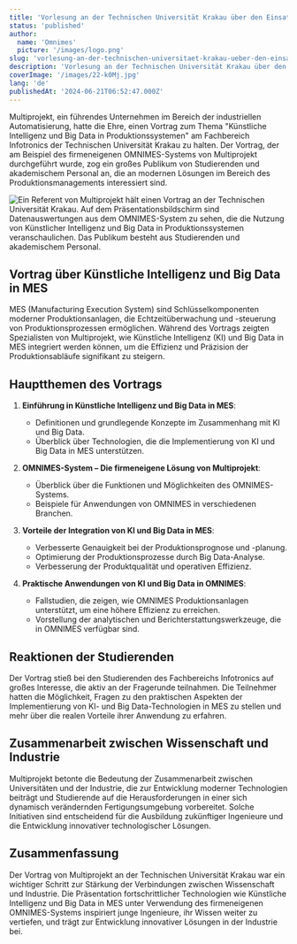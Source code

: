 ```yaml
---
title: 'Vorlesung an der Technischen Universität Krakau über den Einsatz von KI und Big Data in Produktionssystemen'
status: 'published'
author:
  name: 'Omnimes'
  picture: '/images/logo.png'
slug: 'vorlesung-an-der-technischen-universitaet-krakau-ueber-den-einsatz-von-ki-und-big-data-in-produktionssystemen'
description: 'Vorlesung an der Technischen Universität Krakau über den Einsatz von KI und Big Data in Produktionssystemen'
coverImage: '/images/22-k0Mj.jpg'
lang: 'de'
publishedAt: '2024-06-21T06:52:47.000Z'
---
```


Multiprojekt, ein führendes Unternehmen im Bereich der industriellen Automatisierung, hatte die Ehre, einen Vortrag zum Thema "Künstliche Intelligenz und Big Data in Produktionssystemen" am Fachbereich Infotronics der Technischen Universität Krakau zu halten. Der Vortrag, der am Beispiel des firmeneigenen OMNIMES-Systems von Multiprojekt durchgeführt wurde, zog ein großes Publikum von Studierenden und akademischem Personal an, die an modernen Lösungen im Bereich des Produktionsmanagements interessiert sind.

![Ein Referent von Multiprojekt hält einen Vortrag an der Technischen Universität Krakau. Auf dem Präsentationsbildschirm sind Datenauswertungen aus dem OMNIMES-System zu sehen, die die Nutzung von Künstlicher Intelligenz und Big Data in Produktionssystemen veranschaulichen. Das Publikum besteht aus Studierenden und akademischem Personal.](/images/22-k0Mj.jpg)

## Vortrag über Künstliche Intelligenz und Big Data in MES

MES (Manufacturing Execution System) sind Schlüsselkomponenten moderner Produktionsanlagen, die Echtzeitüberwachung und -steuerung von Produktionsprozessen ermöglichen. Während des Vortrags zeigten Spezialisten von Multiprojekt, wie Künstliche Intelligenz (KI) und Big Data in MES integriert werden können, um die Effizienz und Präzision der Produktionsabläufe signifikant zu steigern.

## Hauptthemen des Vortrags

1. **Einführung in Künstliche Intelligenz und Big Data in MES**:
   - Definitionen und grundlegende Konzepte im Zusammenhang mit KI und Big Data.
   - Überblick über Technologien, die die Implementierung von KI und Big Data in MES unterstützen.

2. **OMNIMES-System – Die firmeneigene Lösung von Multiprojekt**:
   - Überblick über die Funktionen und Möglichkeiten des OMNIMES-Systems.
   - Beispiele für Anwendungen von OMNIMES in verschiedenen Branchen.

3. **Vorteile der Integration von KI und Big Data in MES**:
   - Verbesserte Genauigkeit bei der Produktionsprognose und -planung.
   - Optimierung der Produktionsprozesse durch Big Data-Analyse.
   - Verbesserung der Produktqualität und operativen Effizienz.

4. **Praktische Anwendungen von KI und Big Data in OMNIMES**:
   - Fallstudien, die zeigen, wie OMNIMES Produktionsanlagen unterstützt, um eine höhere Effizienz zu erreichen.
   - Vorstellung der analytischen und Berichterstattungswerkzeuge, die in OMNIMES verfügbar sind.

## Reaktionen der Studierenden

Der Vortrag stieß bei den Studierenden des Fachbereichs Infotronics auf großes Interesse, die aktiv an der Fragerunde teilnahmen. Die Teilnehmer hatten die Möglichkeit, Fragen zu den praktischen Aspekten der Implementierung von KI- und Big Data-Technologien in MES zu stellen und mehr über die realen Vorteile ihrer Anwendung zu erfahren.

## Zusammenarbeit zwischen Wissenschaft und Industrie

Multiprojekt betonte die Bedeutung der Zusammenarbeit zwischen Universitäten und der Industrie, die zur Entwicklung moderner Technologien beiträgt und Studierende auf die Herausforderungen in einer sich dynamisch verändernden Fertigungsumgebung vorbereitet. Solche Initiativen sind entscheidend für die Ausbildung zukünftiger Ingenieure und die Entwicklung innovativer technologischer Lösungen.

## Zusammenfassung

Der Vortrag von Multiprojekt an der Technischen Universität Krakau war ein wichtiger Schritt zur Stärkung der Verbindungen zwischen Wissenschaft und Industrie. Die Präsentation fortschrittlicher Technologien wie Künstliche Intelligenz und Big Data in MES unter Verwendung des firmeneigenen OMNIMES-Systems inspiriert junge Ingenieure, ihr Wissen weiter zu vertiefen, und trägt zur Entwicklung innovativer Lösungen in der Industrie bei.